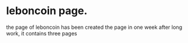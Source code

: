 # leboncoin page.
the page of leboncoin has been created the page in one week after long work, it contains three pages

